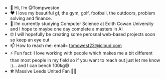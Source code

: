 - 👋 Hi, I’m @Tompweston
- ❤️ I love my beautiful gf, the gym, golf, football, the outdoors, problem solving and finance. 
- 🌱 I’m currently studying Computer Science at Edith Cowan University and I hope to maybe one day complete a masters in AI
- 🤓 I will hopefully be creating some perosnal web-based projects soon so keep an eye out
- 📫 How to reach me: email= tomowest23@icloud.com 
- ⚡ Fun fact: I love working with people which makes me a bit different than most people in my field so if you want to reach out just let me know :)... and I can bench 100kg😅
- ⚽️ Massive Leeds United Fan 💛💙
<!---
Tompweston/Tompweston is a ✨ special ✨ repository because its `README.md` (this file) appears on your GitHub profile.
You can click the Preview link to take a look at your changes.
--->
